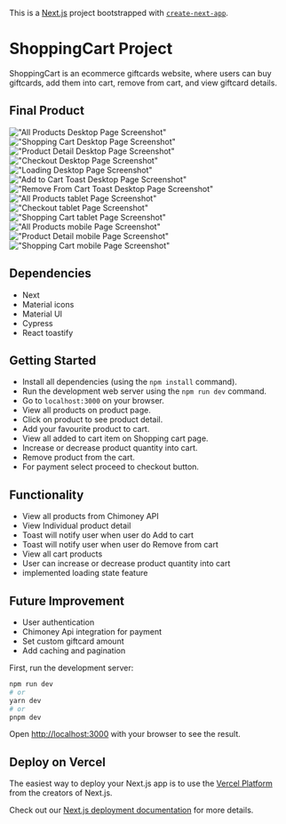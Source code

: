 This is a [Next.js](https://nextjs.org/) project bootstrapped with [`create-next-app`](https://github.com/vercel/next.js/tree/canary/packages/create-next-app).

# ShoppingCart Project

ShoppingCart is an ecommerce giftcards website, where users can buy giftcards, add them into cart, remove from cart, and view giftcard details.

## Final Product

!["All Products Desktop Page Screenshot"](https://github.com/patelheta/Shopping-Cart/blob/main/shopping-cart/docs/All_Products_desktop.png?raw=true)
!["Shopping Cart Desktop Page Screenshot"](https://github.com/patelheta/Shopping-Cart/blob/main/shopping-cart/docs/Shopping_Cart_desktop.png?raw=true)
!["Product Detail Desktop Page Screenshot"](https://github.com/patelheta/Shopping-Cart/blob/main/shopping-cart/docs/Product_Detail_desktop.png?raw=true)
!["Checkout Desktop Page Screenshot"](https://github.com/patelheta/Shopping-Cart/blob/main/shopping-cart/docs/Checkout_desktop.png?raw=true)
!["Loading Desktop Page Screenshot"](https://github.com/patelheta/Shopping-Cart/blob/main/shopping-cart/docs/Loading_desktop.png?raw=true)
!["Add to Cart Toast Desktop Page Screenshot"](https://github.com/patelheta/Shopping-Cart/blob/main/shopping-cart/docs/Add_To_Cart_Toast.png?raw=true)
!["Remove From Cart Toast Desktop Page Screenshot"](https://github.com/patelheta/Shopping-Cart/blob/main/shopping-cart/docs/Remove_From_Cart_toast.png?raw=true)
!["All Products tablet Page Screenshot"](https://github.com/patelheta/Shopping-Cart/blob/main/shopping-cart/docs/All_Products_tablet.png?raw=true)
!["Checkout tablet Page Screenshot"](https://github.com/patelheta/Shopping-Cart/blob/main/shopping-cart/docs/Checkout_tablet.png?raw=true)
!["Shopping Cart tablet Page Screenshot"](https://github.com/patelheta/Shopping-Cart/blob/main/shopping-cart/docs/Shopping_Cart_tablet.png?raw=true)
!["All Products mobile Page Screenshot"](https://github.com/patelheta/Shopping-Cart/blob/main/shopping-cart/docs/All_Products_mobile.png?raw=true)
!["Product Detail mobile Page Screenshot"](https://github.com/patelheta/Shopping-Cart/blob/main/shopping-cart/docs/Product_Detail_mobile.png?raw=true)
!["Shopping Cart mobile Page Screenshot"](https://github.com/patelheta/Shopping-Cart/blob/main/shopping-cart/docs/Shopping_Cart_mobile.png?raw=true)

## Dependencies

- Next
- Material icons
- Material UI
- Cypress
- React toastify

## Getting Started

- Install all dependencies (using the `npm install` command).
- Run the development web server using the `npm run dev` command.
- Go to `localhost:3000` on your browser.
- View all products on product page.
- Click on product to see product detail.
- Add your favourite product to cart.
- View all added to cart item on Shopping cart page.
- Increase or decrease product quantity into cart.
- Remove product from the cart.
- For payment select proceed to checkout button.

## Functionality

- View all products from Chimoney API
- View Individual product detail
- Toast will notify user when user do Add to cart
- Toast will notify user when user do Remove from cart
- View all cart products
- User can increase or decrease product quantity into cart
- implemented loading state feature

## Future Improvement

- User authentication
- Chimoney Api integration for payment
- Set custom giftcard amount
- Add caching and pagination

First, run the development server:

```bash
npm run dev
# or
yarn dev
# or
pnpm dev
```

Open [http://localhost:3000](http://localhost:3000) with your browser to see the result.

## Deploy on Vercel

The easiest way to deploy your Next.js app is to use the [Vercel Platform](https://vercel.com/new?utm_medium=default-template&filter=next.js&utm_source=create-next-app&utm_campaign=create-next-app-readme) from the creators of Next.js.

Check out our [Next.js deployment documentation](https://nextjs.org/docs/deployment) for more details.
